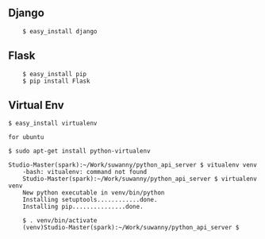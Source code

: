 

## Django

		$ easy_install django

## Flask

		$ easy_install pip
		$ pip install Flask

## Virtual Env

    $ easy_install virtualenv

    for ubuntu

    $ sudo apt-get install python-virtualenv

    Studio-Master(spark):~/Work/suwanny/python_api_server $ vitualenv venv
		-bash: vitualenv: command not found
		Studio-Master(spark):~/Work/suwanny/python_api_server $ virtualenv venv
		New python executable in venv/bin/python
		Installing setuptools............done.
		Installing pip...............done.

		$ . venv/bin/activate
		(venv)Studio-Master(spark):~/Work/suwanny/python_api_server $ 


